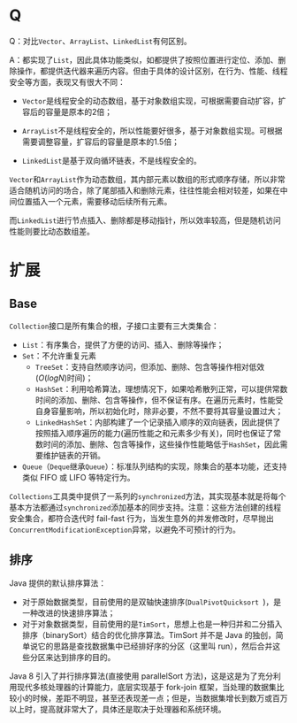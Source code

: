 # Q

Q：对比`Vector`、`ArrayList`、`LinkedList`有何区别。

A：都实现了`List`，因此具体功能类似，如都提供了按照位置进行定位、添加、删除操作，都提供迭代器来遍历内容。但由于具体的设计区别，在行为、性能、线程安全等方面，表现又有很大不同：

- `Vector`是线程安全的动态数组，基于对象数组实现，可根据需要自动扩容，扩容后的容量是原本的2倍；

- `ArrayList`不是线程安全的，所以性能要好很多，基于对象数组实现。可根据需要调整容量，扩容后的容量是原本的1.5倍；

- `LinkedList`是基于双向循环链表，不是线程安全的。

`Vector`和`ArrayList`作为动态数组，其内部元素以数组的形式顺序存储，所以非常适合随机访问的场合，除了尾部插入和删除元素，往往性能会相对较差，如果在中间位置插入一个元素，需要移动后续所有元素。

而`LinkedList`进行节点插入、删除都是移动指针，所以效率较高，但是随机访问性能则要比动态数组差。



# 扩展

## Base

`Collection`接口是所有集合的根，子接口主要有三大类集合：

- `List`：有序集合，提供了方便的访问、插入、删除等操作；
- `Set`：不允许重复元素
  - `TreeSet`：支持自然顺序访问，但添加、删除、包含等操作相对低效($O(logN)$时间)；
  - `HashSet`：利用哈希算法，理想情况下，如果哈希散列正常，可以提供常数时间的添加、删除、包含等操作，但不保证有序。在遍历元素时，性能受自身容量影响，所以初始化时，除非必要，不然不要将其容量设置过大；
  - `LinkedHashSet`：内部构建了一个记录插入顺序的双向链表，因此提供了按照插入顺序遍历的能力(遍历性能之和元素多少有关)，同时也保证了常数时间的添加、删除、包含等操作，这些操作性能略低于`HashSet`，因此需要维护链表的开销。
- `Queue`（`Deque`继承`Queue`）：标准队列结构的实现，除集合的基本功能，还支持类似 FIFO 或 LIFO 等特定行为。



`Collections`工具类中提供了一系列的`synchronized`方法，其实现基本就是将每个基本方法都通过`synchronized`添加基本的同步支持。注意：这些方法创建的线程安全集合，都符合迭代时 fail-fast 行为，当发生意外的并发修改时，尽早抛出 `ConcurrentModificationException`异常，以避免不可预计的行为。



## 排序

Java 提供的默认排序算法：

- 对于原始数据类型，目前使用的是双轴快速排序(`DualPivotQuicksort `)，是一种改进的快速排序算法；
- 对于对象数据类型，目前使用的是`TimSort`，思想上也是一种归并和二分插入排序（binarySort）结合的优化排序算法。TimSort 并不是 Java 的独创，简单说它的思路是查找数据集中已经排好序的分区（这里叫 run），然后合并这些分区来达到排序的目的。

Java 8 引入了并行排序算法(直接使用 parallelSort 方法)，这是这是为了充分利用现代多核处理器的计算能力，底层实现基于 fork-join 框架，当处理的数据集比较小的时候，差距不明显，甚至还表现差一点；但是，当数据集增长到数万或百万以上时，提高就非常大了，具体还是取决于处理器和系统环境。









